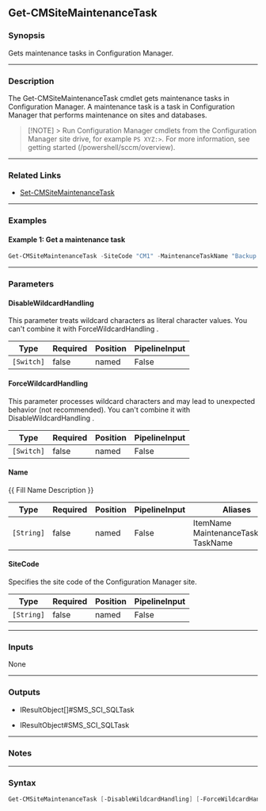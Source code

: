 Get-CMSiteMaintenanceTask
-------------------------




### Synopsis
Gets maintenance tasks in Configuration Manager.



---


### Description

The Get-CMSiteMaintenanceTask cmdlet gets maintenance tasks in Configuration Manager. A maintenance task is a task in Configuration Manager that performs maintenance on sites and databases.



> [!NOTE] > Run Configuration Manager cmdlets from the Configuration Manager site drive, for example `PS XYZ:>`. For more information, see getting started (/powershell/sccm/overview).



---


### Related Links
* [Set-CMSiteMaintenanceTask](Set-CMSiteMaintenanceTask)





---


### Examples
#### Example 1: Get a maintenance task
```PowerShell
Get-CMSiteMaintenanceTask -SiteCode "CM1" -MaintenanceTaskName "Backup SMS Site Server"
```



---


### Parameters
#### **DisableWildcardHandling**

This parameter treats wildcard characters as literal character values. You can't combine it with ForceWildcardHandling .






|Type      |Required|Position|PipelineInput|
|----------|--------|--------|-------------|
|`[Switch]`|false   |named   |False        |



#### **ForceWildcardHandling**

This parameter processes wildcard characters and may lead to unexpected behavior (not recommended). You can't combine it with DisableWildcardHandling .






|Type      |Required|Position|PipelineInput|
|----------|--------|--------|-------------|
|`[Switch]`|false   |named   |False        |



#### **Name**

{{ Fill Name Description }}






|Type      |Required|Position|PipelineInput|Aliases                                      |
|----------|--------|--------|-------------|---------------------------------------------|
|`[String]`|false   |named   |False        |ItemName<br/>MaintenanceTaskName<br/>TaskName|



#### **SiteCode**

Specifies the site code of the Configuration Manager site.






|Type      |Required|Position|PipelineInput|
|----------|--------|--------|-------------|
|`[String]`|false   |named   |False        |





---


### Inputs
None





---


### Outputs
* IResultObject[]#SMS_SCI_SQLTask


* IResultObject#SMS_SCI_SQLTask






---


### Notes




---


### Syntax
```PowerShell
Get-CMSiteMaintenanceTask [-DisableWildcardHandling] [-ForceWildcardHandling] [-Name <String>] [-SiteCode <String>] [<CommonParameters>]
```

